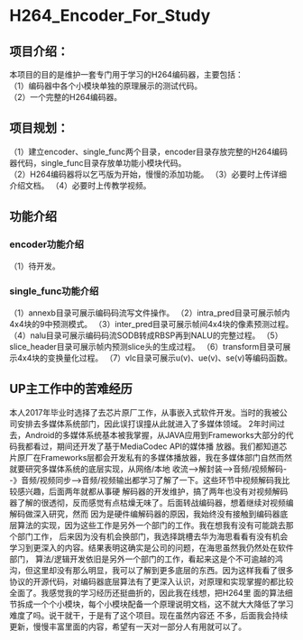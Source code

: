 # H264_Encoder_For_Study
## 项目介绍：
 本项目的目的是维护一套专门用于学习的H264编码器，主要包括：  
（1）编码器中各个小模块单独的原理展示的测试代码。  
（2）一个完整的H264编码器。  

## 项目规划：
（1）建立encoder、single_func两个目录，encoder目录存放完整的H264编码器代码，single_func目录存放单功能小模块代码。  
（2）H264编码器将以乞丐版为开始，慢慢的添加功能。
（3）必要时上传详细介绍文档。
（4）必要时上传教学视频。

## 功能介绍
### encoder功能介绍
（1）待开发。
### single_func功能介绍
（1）annexb目录可展示编码码流写文件操作。
（2）intra_pred目录可展示帧内4x4块的9中预测模式。
（3）inter_pred目录可展示帧间4x4块的像素预测过程。
（4）nalu目录可展示编码码流SODB转成RBSP再到NALU的完整过程。
（5）slice_header目录可展示帧内预测slice头的生成过程。
（6）transform目录可展示4x4块的变换量化过程。
（7）vlc目录可展示u(v)、ue(v)、se(v)等编码函数。

## UP主工作中的苦难经历
本人2017年毕业时选择了去芯片原厂工作，从事嵌入式软件开发。当时的我被公司安排去多媒体系统部门，因此误打误撞从此就进入了多媒体领域。
2年时间过去，Android的多媒体系统基本被我掌握，从JAVA应用到Frameworks大部分的代码我都看过，期间还开发了基于MediaCodec API的媒体播
放器。我们都知道芯片原厂在Frameworks层都会开发私有的多媒体播放器，我在多媒体部门自然而然就要研究多媒体系统的底层实现，从网络/本地
收流-->解封装-->音频/视频解码--》音频/视频同步-->音频/视频输出都学习了解了一下。这些环节中视频解码我比较感兴趣，后面两年就都从事硬
解码器的开发维护，搞了两年也没有对视频解码器了解的很透彻，反而感觉有点枯燥无味了。后面转战编码器，想着继续对视频编解码做深入研究，然而
因为是硬件编解码器的原因，我始终没有接触到编码器底层算法的实现，因为这些工作是另外一个部门的工作。我在想我有没有可能跳去那个部门工作，
后来因为没有机会换部门，我选择跳槽去华为海思看看有没有机会学习到更深入的内容。结果表明这确实是公司的问题，在海思虽然我仍然处在软件部门，
算法/逻辑开发依旧是另外一个部门的工作，看起来这是个不可逾越的鸿沟，但这里却没有那么明显，我可以了解到更多底层的东西。因为这样我看了很多
协议的开源代码，对编码器底层算法有了更深入认识，对原理和实现掌握的都比较全面了。我感觉我的学习经历还挺曲折的，因此我在线想，把H264里
面的算法细节拆成一个个小模块，每个小模块配备一个原理说明文档，这不就大大降低了学习难度了吗。说干就干，于是有了这个项目。现在虽然内容还
不多，后面我会持续更新，慢慢丰富里面的内容，希望有一天对一部分人有用就可以了。
